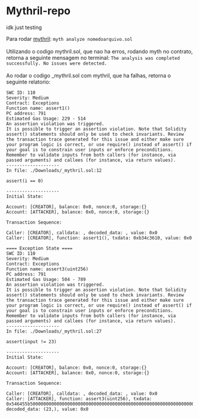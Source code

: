 # Mythril-repo
idk just testing



Para rodar <a href="https://mythril-classic.readthedocs.io/en/master/tutorial.html">mythril</a>: ``myth analyze nomedoarquivo.sol``<br><br>
Utilizando o codigo mythril.sol, que nao ha erros, rodando myth no contrato, retorna a seguinte mensagem no terminal: ``The analysis was completed successfully. No issues were detected.``<br><br>
Ao rodar o codigo _mythril.sol com mythril, que ha falhas, retorna o seguinte relatorio:<br>
```==== Exception State ====
SWC ID: 110
Severity: Medium
Contract: Exceptions
Function name: assert1()
PC address: 791
Estimated Gas Usage: 229 - 514
An assertion violation was triggered.
It is possible to trigger an assertion violation. Note that Solidity assert() statements should only be used to check invariants. Review the transaction trace generated for this issue and either make sure your program logic is correct, or use require() instead of assert() if your goal is to constrain user inputs or enforce preconditions. Remember to validate inputs from both callers (for instance, via passed arguments) and callees (for instance, via return values).
--------------------
In file: ./Downloads/_mythril.sol:12

assert(i == 0)

--------------------
Initial State:

Account: [CREATOR], balance: 0x0, nonce:0, storage:{}
Account: [ATTACKER], balance: 0x0, nonce:0, storage:{}

Transaction Sequence:

Caller: [CREATOR], calldata: , decoded_data: , value: 0x0
Caller: [CREATOR], function: assert1(), txdata: 0xb34c3610, value: 0x0

==== Exception State ====
SWC ID: 110
Severity: Medium
Contract: Exceptions
Function name: assert3(uint256)
PC address: 791
Estimated Gas Usage: 504 - 789
An assertion violation was triggered.
It is possible to trigger an assertion violation. Note that Solidity assert() statements should only be used to check invariants. Review the transaction trace generated for this issue and either make sure your program logic is correct, or use require() instead of assert() if your goal is to constrain user inputs or enforce preconditions. Remember to validate inputs from both callers (for instance, via passed arguments) and callees (for instance, via return values).
--------------------
In file: ./Downloads/_mythril.sol:27

assert(input != 23)

--------------------
Initial State:

Account: [CREATOR], balance: 0x0, nonce:0, storage:{}
Account: [ATTACKER], balance: 0x0, nonce:0, storage:{}

Transaction Sequence:

Caller: [CREATOR], calldata: , decoded_data: , value: 0x0
Caller: [ATTACKER], function: assert3(uint256), txdata: 0x546455b50000000000000000000000000000000000000000000000000000000000000017, decoded_data: (23,), value: 0x0
  
``````
